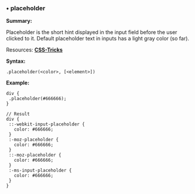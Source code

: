 ### <a name="placeholder"></a> &#8226; placeholder
**Summary:**

Placeholder is the short hint displayed in the input field before the user clicked to it.
Default placeholder text in inputs has a light gray color (so far). 

Resources: **[CSS-Tricks](http://css-tricks.com/snippets/css/style-placeholder-text/)**

**Syntax:**

    .placeholder(<color>, [<element>])
  
**Example:**

    div {
     .placeholder(#666666);
    }
    
    // Result
    div {
     ::-webkit-input-placeholder {
       color: #666666;
     }
     :-moz-placeholder {
       color: #666666;
     }
     ::-moz-placeholder {
       color: #666666;
     }
     :-ms-input-placeholder {
       color: #666666;
     }
    }

